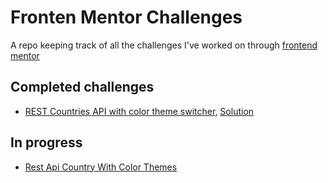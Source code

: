 # Fronten Mentor Challenges

A repo keeping track of all the challenges I've worked on through <a href="https://www.frontendmentor.io/">frontend mentor</a>

## Completed challenges

- <a href="https://www.frontendmentor.io/challenges/rest-countries-api-with-color-theme-switcher-5cacc469fec04111f7b848ca">REST Countries API with color theme switcher</a>, <a href="https://www.frontendmentor.io/solutions/responsive-themed-country-searcher-XF_EZTHBZo">Solution</a>

## In progress

- <a href="https://www.frontendmentor.io/challenges/rest-countries-api-with-color-theme-switcher-5cacc469fec04111f7b848ca">Rest Api Country With Color Themes</a>

